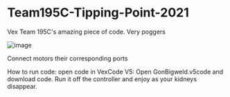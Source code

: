 # Team195C-Tipping-Point-2021
Vex Team 195C's amazing piece of code. Very poggers


![image](https://user-images.githubusercontent.com/84691857/142534788-a44bb23b-d900-40bb-b235-9e3e715b0aa8.png)

Connect motors their corresponding ports

How to run code: open code in VexCode V5: 
Open GonBigweld.v5code and download code. Run it off the controller and enjoy as your kidneys disappear. 

